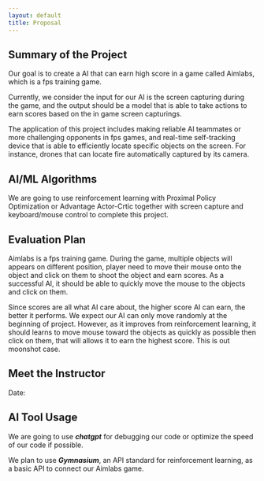 ```yaml
---
layout: default
title: Proposal
---
```


## Summary of the Project
Our goal is to create a AI that can earn high score in a game called Aimlabs, which is a fps training game. 

Currently, we consider the input for our AI is the screen capturing during the game, and the output should be a model that is able to take actions to earn scores based on the in game screen capturings.

The application of this project includes making reliable AI teammates or more challenging opponents in fps games, and real-time self-tracking device that is able to efficiently locate specific objects on the screen. For instance, drones that can locate fire automatically captured by its camera.

## AI/ML Algorithms
We are going to use reinforcement learning with Proximal Policy Optimization or Advantage Actor-Crtic together with screen capture and keyboard/mouse control to complete this project.

## Evaluation Plan
Aimlabs is a fps training game. During the game, multiple objects will appears on different position, player need to move their mouse onto the object and click on them to shoot the object and earn scores. As a successful AI, it should be able to quickly move the mouse to the objects and click on them. 

Since scores are all what AI care about, the higher score AI can earn, the better it performs. We expect our AI can only move randomly at the beginning of project. However, as it improves from reinforcement learning, it should learns to move mouse toward the objects as quickly as possible then click on them, that will allows it to earn the highest score. This is out moonshot case.

## Meet the Instructor
Date:

## AI Tool Usage
We are going to use ***chatgpt*** for debugging our code or optimize the speed of our code if possible.

We plan to use ***Gymnasium***, an API standard for reinforcement learning, as a basic API to connect our Aimlabs game.
